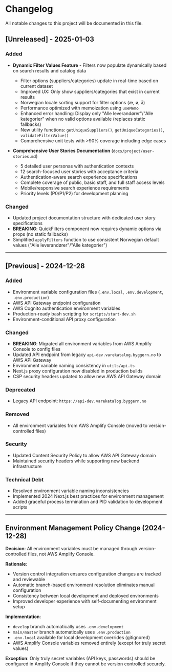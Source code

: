 # Changelog

All notable changes to this project will be documented in this file.

## [Unreleased] - 2025-01-03

### Added
- **Dynamic Filter Values Feature** - Filters now populate dynamically based on search results and catalog data
  - Filter options (suppliers/categories) update in real-time based on current dataset
  - Improved UX: Only show suppliers/categories that exist in current results
  - Norwegian locale sorting support for filter options (æ, ø, å)
  - Performance optimized with memoization using `useMemo`
  - Enhanced error handling: Display only "Alle leverandører"/"Alle kategorier" when no valid options available (replaces static fallbacks)
  - New utility functions: `getUniqueSuppliers()`, `getUniqueCategories()`, `validateFilterValue()`
  - Comprehensive unit tests with >90% coverage including edge cases

- **Comprehensive User Stories Documentation** (`docs/project/user-stories.md`)
  - 5 detailed user personas with authentication contexts
  - 12 search-focused user stories with acceptance criteria
  - Authentication-aware search experience specifications
  - Complete coverage of public, basic staff, and full staff access levels
  - Mobile/responsive search experience requirements
  - Priority levels (P0/P1/P2) for development planning

### Changed
- Updated project documentation structure with dedicated user story specifications
- **BREAKING**: QuickFilters component now requires dynamic options via props (no static fallbacks)
- Simplified `applyFilters` function to use consistent Norwegian default values ("Alle leverandører"/"Alle kategorier")

---

## [Previous] - 2024-12-28

### Added
- Environment variable configuration files (`.env.local`, `.env.development`, `.env.production`)
- AWS API Gateway endpoint configuration
- AWS Cognito authentication environment variables
- Production-ready bash scripting for `scripts/start-dev.sh`
- Environment-conditional API proxy configuration

### Changed
- **BREAKING**: Migrated all environment variables from AWS Amplify Console to config files
- Updated API endpoint from legacy `api-dev.varekatalog.byggern.no` to AWS API Gateway
- Environment variable naming consistency in `utils/api.ts`
- Next.js proxy configuration now disabled in production builds
- CSP security headers updated to allow new AWS API Gateway domain

### Deprecated
- Legacy API endpoint: `https://api-dev.varekatalog.byggern.no`

### Removed
- All environment variables from AWS Amplify Console (moved to version-controlled files)

### Security
- Updated Content Security Policy to allow AWS API Gateway domain
- Maintained security headers while supporting new backend infrastructure

### Technical Debt
- Resolved environment variable naming inconsistencies
- Implemented 2024 Next.js best practices for environment management
- Added graceful process termination and PID validation to development scripts

---

## Environment Management Policy Change (2024-12-28)

**Decision**: All environment variables must be managed through version-controlled files, not AWS Amplify Console.

**Rationale**:
- Version control integration ensures configuration changes are tracked and reviewable
- Automatic branch-based environment resolution eliminates manual configuration
- Consistency between local development and deployed environments
- Improved developer experience with self-documenting environment setup

**Implementation**:
- `develop` branch automatically uses `.env.development`
- `main/master` branch automatically uses `.env.production`
- `.env.local` available for local development overrides (gitignored)
- AWS Amplify Console variables removed entirely (except for truly secret values)

**Exception**: Only truly secret variables (API keys, passwords) should be configured in Amplify Console if they cannot be version controlled securely.